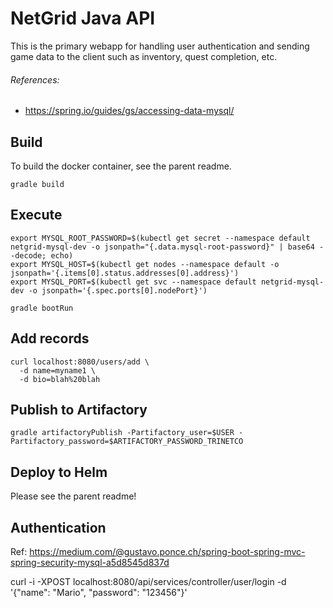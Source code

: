 # NetGrid Java API

This is the primary webapp for handling user authentication and sending game data to the client such as inventory, quest completion, etc.  


###### References:
- https://spring.io/guides/gs/accessing-data-mysql/


## Build

To build the docker container, see the parent readme.  

```
gradle build
```


## Execute

```
export MYSQL_ROOT_PASSWORD=$(kubectl get secret --namespace default netgrid-mysql-dev -o jsonpath="{.data.mysql-root-password}" | base64 --decode; echo)
export MYSQL_HOST=$(kubectl get nodes --namespace default -o jsonpath='{.items[0].status.addresses[0].address}')
export MYSQL_PORT=$(kubectl get svc --namespace default netgrid-mysql-dev -o jsonpath='{.spec.ports[0].nodePort}')

gradle bootRun
```


## Add records

```
curl localhost:8080/users/add \
  -d name=myname1 \
  -d bio=blah%20blah
```


## Publish to Artifactory

```
gradle artifactoryPublish -Partifactory_user=$USER -Partifactory_password=$ARTIFACTORY_PASSWORD_TRINETCO
```

## Deploy to Helm

Please see the parent readme!

## Authentication

Ref:  https://medium.com/@gustavo.ponce.ch/spring-boot-spring-mvc-spring-security-mysql-a5d8545d837d

curl -i -XPOST localhost:8080/api/services/controller/user/login -d '{"name": "Mario", "password": "123456"}'
